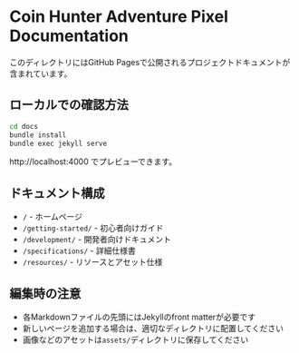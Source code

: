 # Coin Hunter Adventure Pixel Documentation

このディレクトリにはGitHub Pagesで公開されるプロジェクトドキュメントが含まれています。

## ローカルでの確認方法

```bash
cd docs
bundle install
bundle exec jekyll serve
```

http://localhost:4000 でプレビューできます。

## ドキュメント構成

- `/` - ホームページ
- `/getting-started/` - 初心者向けガイド
- `/development/` - 開発者向けドキュメント
- `/specifications/` - 詳細仕様書
- `/resources/` - リソースとアセット仕様

## 編集時の注意

- 各Markdownファイルの先頭にはJekyllのfront matterが必要です
- 新しいページを追加する場合は、適切なディレクトリに配置してください
- 画像などのアセットは`assets/`ディレクトリに保存してください